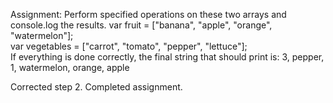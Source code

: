 Assignment: Perform specified operations on these two arrays and console.log the results.
var fruit = ["banana", "apple", "orange", "watermelon"];  
var vegetables = ["carrot", "tomato", "pepper", "lettuce"];  
If everything is done correctly, the final string that should print is:
3, pepper, 1, watermelon, orange, apple

Corrected step 2.
Completed assignment.
